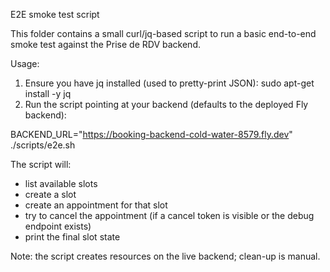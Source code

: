 E2E smoke test script

This folder contains a small curl/jq-based script to run a basic end-to-end smoke test against the Prise de RDV backend.

Usage:

1. Ensure you have jq installed (used to pretty-print JSON): sudo apt-get install -y jq
2. Run the script pointing at your backend (defaults to the deployed Fly backend):

BACKEND_URL="https://booking-backend-cold-water-8579.fly.dev" ./scripts/e2e.sh

The script will:
- list available slots
- create a slot
- create an appointment for that slot
- try to cancel the appointment (if a cancel token is visible or the debug endpoint exists)
- print the final slot state

Note: the script creates resources on the live backend; clean-up is manual.
